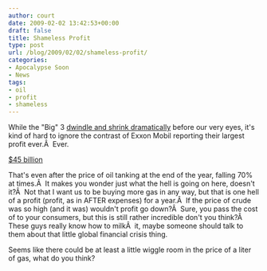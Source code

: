 ```yaml
---
author: court
date: 2009-02-02 13:42:53+00:00
draft: false
title: Shameless Profit
type: post
url: /blog/2009/02/02/shameless-profit/
categories:
- Apocalypse Soon
- News
tags:
- oil
- profit
- shameless
---
```


While the "Big" 3 [dwindle and shrink dramatically](http://www.vallentyne.com/blog/2009/01/29/ford-loses-6-billion-insists-its-fine-really/) before our very eyes, it's kind of hard to ignore the contrast of Exxon Mobil reporting their largest profit ever.Â  Ever.

[$45 billion](http://business.theglobeandmail.com/servlet/story/RTGAM.20090130.wexxonmobil0130/BNStory/Business/?page=rss&id=RTGAM.20090130.wexxonmobil0130)

That's even after the price of oil tanking at the end of the year, falling 70% at times.Â  It makes you wonder just what the hell is going on here, doesn't it?Â  Not that I want us to be buying more gas in any way, but that is one hell of a profit (profit, as in AFTER expenses) for a year.Â  If the price of crude was so high (and it was) wouldn't profit go down?Â  Sure, you pass the cost of to your consumers, but this is still rather incredible don't you think?Â  These guys really know how to milkÂ  it, maybe someone should talk to them about that little global financial crisis thing.

Seems like there could be at least a little wiggle room in the price of a liter of gas, what do you think?
